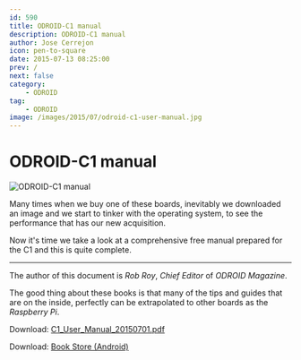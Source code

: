 ```yaml
---
id: 590
title: ODROID-C1 manual
description: ODROID-C1 manual
author: Jose Cerrejon
icon: pen-to-square
date: 2015-07-13 08:25:00
prev: /
next: false
category:
    - ODROID
tag:
    - ODROID
image: /images/2015/07/odroid-c1-user-manual.jpg
---
```


# ODROID-C1 manual

![ODROID-C1 manual](/images/2015/07/odroid-c1-user-manual.jpg)

Many times when we buy one of these boards, inevitably we downloaded an image and we start to tinker with the operating system, to see the performance that has our new acquisition.

Now it's time we take a look at a comprehensive free manual prepared for the C1 and this is quite complete.

---

The author of this document is _Rob Roy_, _Chief Editor_ of _ODROID Magazine_.

The good thing about these books is that many of the tips and guides that are on the inside, perfectly can be extrapolated to other boards as the _Raspberry Pi_.

Download: [C1_User_Manual_20150701.pdf](https://magazine.odroid.com/assets/c1/C1%20User%20Manual%2020150701.pdf)

Download: [Book Store (Android)](https://magazine.odroid.com/assets/c1/C1%20User%20Manual%2020150701.pdf)
